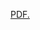 <a href="https://github.com/chaimark/chaimark.github.com/blob/chaimark/EnglishText/2005.pdf" target="_blank">PDF.</a>
